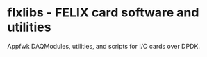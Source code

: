 # flxlibs - FELIX card software and utilities 
Appfwk DAQModules, utilities, and scripts for I/O cards over DPDK.
